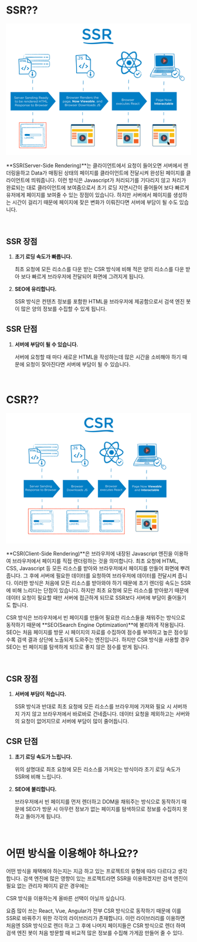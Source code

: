 # SSR??

![](./image/ssr.png)

**SSR(Server-Side Rendering)**는 클라이언트에서 요청이 들어오면 서버에서 렌더링을하고 Data가 매핑된 상태의 페이지를 클라이언트에 전달시켜 완성된 페이지를 클라이언트에 띄워줍니다. 이런 방식은 Javascript가 처리되기를 기다리지 않고 처리가 완료되는 대로 클라이언트에 보여줌으로서 초기 로딩 지연시간이 줄어들어 보다 빠르게 유저에게 페이지를 보여줄 수 있는 장점이 있습니다. 하지만 서버에서 페이지를 생성하는 시간이 걸리기 때문에 페이지에 잦은 변화가 이뤄진다면 서버에 부담이 될 수도 있습니다.

<br />

## SSR 장점

1. **초기 로딩 속도가 빠릅니다.**

   최초 요청에 모든 리소스를 다운 받는 CSR 방식에 비해 적은 양의 리소스를 다운 받아 보다 빠르게 브라우저에 전달되어 화면에 그려지게 됩니다.

2. **SEO에 유리합니다.**

   SSR 방식은 컨텐츠 정보를 포함한 HTML을 브라우저에 제공함으로서 검색 엔진 봇이 많은 양의 정보를 수집할 수 있게 됩니다.

## SSR 단점

1. **서버에 부담이 될 수 있습니다.**

   서버에 요청할 때 마다 새로운 HTML을 작성하는데 많은 시간을 소비해야 하기 때문에 요청이 잦아진다면 서버에 부담이 될 수 있습니다.

<br />

# CSR??

![](./image/csr.png)

**CSR(Client-Side Rendering)**은 브라우저에 내장된 Javascript 엔진을 이용하여 브라우저에서 페이지를 직접 렌더링하는 것을 의미합니다. 최초 요청에 HTML, CSS, Javascript 등 모든 리소스를 받아와 브라우저에서 페이지를 만들어 화면에 뿌려줍니다. 그 후에 서버에 필요한 데이터를 요청하여 브라우저에 데이터를 전달시켜 줍니다. 이러한 방식은 처음에 모든 리소스를 받아와야 하기 때문에 초기 렌더링 속도는 SSR에 비해 느리다는 단점이 있습니다. 하지만 최초 요청에 모든 리소스를 받아왔기 때문에 데이터 요청이 필요할 때만 서버에 접근하게 되므로 SSR보다 서버에 부담이 줄어들기도 합니다.

CSR 방식은 브라우저에서 빈 페이지를 만들어 필요한 리소스들을 채워주는 방식으로 동작하기 때문에 **SEO(Search Engine Optimization)**에 불리하게 작용됩니다. SEO는 처음 페이지를 방문 시 페이지의 자료를 수집하여 점수를 부여하고 높은 점수일 수록 검색 결과 상단에 노출되게 도와주는 엔진입니다. 하지만 CSR 방식을 사용할 경우 SEO는 빈 페이지를 탐색하게 되므로 좋지 않은 점수를 받게 됩니다.

<br />

## CSR 장점

1. **서버에 부담이 적습니다.**

   SSR 방식과 반대로 최초 요청에 모든 리소스를 브라우저에 가져와 필요 시 서버까지 가지 않고 브라우저에서 바로바로 건네줍니다. 데이터 요청을 제외하고는 서버와의 요청이 없어지므로 서버에 부담이 많이 줄어듭니다.

## CSR 단점

1. **초기 로딩 속도가 느립니다.**

   위의 설명대로 최초 요청에 모든 리소스를 가져오는 방식이라 초기 로딩 속도가 SSR에 비해 느립니다.

2. **SEO에 불리합니다.**

   브라우저에서 빈 페이지를 먼저 렌더하고 DOM을 채워주는 방식으로 동작하기 때문에 SEO가 방문 시 아무런 정보가 없는 페이지를 탐색하므로 정보를 수집하지 못하고 돌아가게 됩니다.

<br />

# 어떤 방식을 이용해야 하나요??

어떤 방식을 채택해야 하는지는 지금 하고 있는 프로젝트의 유형에 따라 다르다고 생각합니다. 검색 엔진에 많은 영향이 있는 프로젝트라면 SSR을 이용하겠지만 검색 엔진이 필요 없는 관리자 페이지 같은 경우에는

CSR 방식을 이용하는게 올바른 선택이 아닐까 싶습니다.

요즘 많이 쓰는 React, Vue, Angular가 전부 CSR 방식으로 동작하기 때문에 이를 SSR로 바꿔주기 위한 각각의 라이브러리가 존재합니다. 이런 라이브러리를 이용하면 처음엔 SSR 방식으로 렌더 하고 그 후에 나머지 페이지들은 CSR 방식으로 렌더 하여 검색 엔진 봇이 처음 방문할 때 비교적 많은 정보를 수집해 가게끔 만들어 줄 수 있다.
